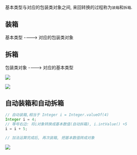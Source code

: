 基本类型与对应的包装类对象之间, 来回转换的过程称为`装箱`和`拆箱`.

## 装箱

基本类型 ----> 对应的包装类对象

## 拆箱

包装类对象 ----> 对应的基本类型

![](https://pic.superbed.cn/item/5d9dbc52451253d1789db4f3.jpg)



![](https://pic.superbed.cn/item/5d9dbb9c451253d1789da537.jpg)



## 自动装箱和自动拆箱

```java
// 自动装箱,相当于 Integer i = Integer.valueOf(4)
Integer i = 4;
// 等号右边: 将i对象转换成基本数值(自动拆箱), i.intValue() +5
i = i + 5;

// 加法运算完成后, 再次装箱, 把基本数值转成对象
```

![](https://pic.superbed.cn/item/5d9dc34e451253d1789ec8ac.jpg)

















